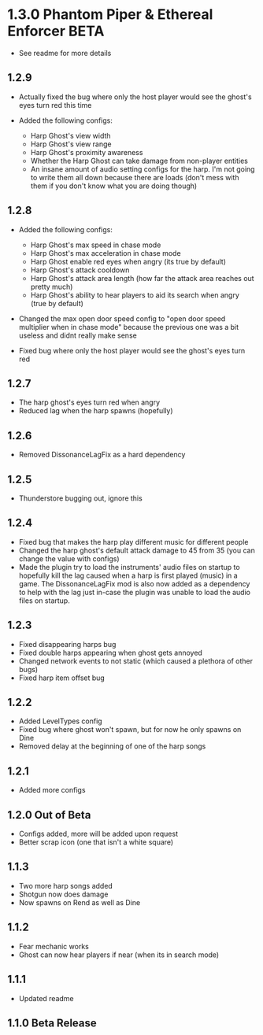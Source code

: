 # 1.3.0 Phantom Piper & Ethereal Enforcer BETA
* See readme for more details

## 1.2.9
* Actually fixed the bug where only the host player would see the ghost's eyes turn red this time

* Added the following configs:
  * Harp Ghost's view width
  * Harp Ghost's view range
  * Harp Ghost's proximity awareness
  * Whether the Harp Ghost can take damage from non-player entities
  * An insane amount of audio setting configs for the harp. I'm not going to write them all down because there are loads (don't mess with them if you don't know what you are doing though)

## 1.2.8
* Added the following configs:
    * Harp Ghost's max speed in chase mode
    * Harp Ghost's max acceleration in chase mode
    * Harp Ghost enable red eyes when angry (its true by default)
    * Harp Ghost's attack cooldown
    * Harp Ghost's attack area length (how far the attack area reaches out pretty much)
    * Harp Ghost's ability to hear players to aid its search when angry (true by default)
  
* Changed the max open door speed config to "open door speed multiplier when in chase mode" because the previous one was a bit useless and didnt really make sense
* Fixed bug where only the host player would see the ghost's eyes turn red

## 1.2.7
* The harp ghost's eyes turn red when angry
* Reduced lag when the harp spawns (hopefully)

## 1.2.6
* Removed DissonanceLagFix as a hard dependency

## 1.2.5
* Thunderstore bugging out, ignore this

## 1.2.4
* Fixed bug that makes the harp play different music for different people
* Changed the harp ghost's default attack damage to 45 from 35 (you can change the value with configs)
* Made the plugin try to load the instruments' audio files on startup to hopefully kill the lag caused when a harp is first played (music) in a game. The DissonanceLagFix mod is also now added as a dependency to help with the lag just in-case the plugin was unable to load the audio files on startup.   

## 1.2.3
* Fixed disappearing harps bug
* Fixed double harps appearing when ghost gets annoyed
* Changed network events to not static (which caused a plethora of other bugs)
* Fixed harp item offset bug

## 1.2.2
* Added LevelTypes config
* Fixed bug where ghost won't spawn, but for now he only spawns on Dine
* Removed delay at the beginning of one of the harp songs 

## 1.2.1
* Added more configs

## 1.2.0 Out of Beta
* Configs added, more will be added upon request 
* Better scrap icon (one that isn't a white square)

## 1.1.3
* Two more harp songs added
* Shotgun now does damage 
* Now spawns on Rend as well as Dine

## 1.1.2
* Fear mechanic works
* Ghost can now hear players if near (when its in search mode)

## 1.1.1
* Updated readme

## 1.1.0 Beta Release
